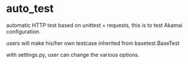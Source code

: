 auto_test
=========

automatic HTTP test based on unittest + requests, this is to test Akamai configuration.

users will make his/her own testcase inherited from basetest.BaseTest

with settings.py, user can change the various options.
